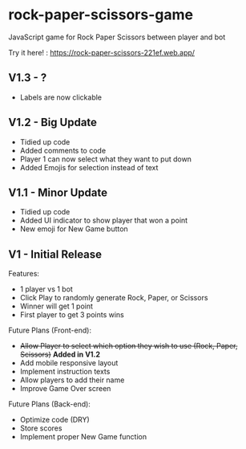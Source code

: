 # rock-paper-scissors-game

JavaScript game for Rock Paper Scissors between player and bot

Try it here! : https://rock-paper-scissors-221ef.web.app/

## V1.3 - ?

- Labels are now clickable

## V1.2 - Big Update

- Tidied up code
- Added comments to code
- Player 1 can now select what they want to put down
- Added Emojis for selection instead of text

## V1.1 - Minor Update

- Tidied up code
- Added UI indicator to show player that won a point
- New emoji for New Game button

## V1 - Initial Release

Features:

- 1 player vs 1 bot
- Click Play to randomly generate Rock, Paper, or Scissors
- Winner will get 1 point
- First player to get 3 points wins

Future Plans (Front-end):

- ~~Allow Player to select which option they wish to use (Rock, Paper, Scissors)~~ **Added in V1.2**
- Add mobile responsive layout
- Implement instruction texts
- Allow players to add their name
- Improve Game Over screen

Future Plans (Back-end):

- Optimize code (DRY)
- Store scores
- Implement proper New Game function
